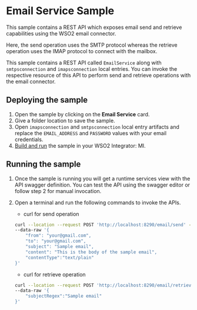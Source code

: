 # Email Service Sample

This sample contains a REST API which exposes email send and retrieve capabilities using the WSO2 email connector.

Here, the send operation uses the SMTP protocol whereas the retrieve operation uses the IMAP protocol to connect with the mailbox.

This sample contains a REST API called `EmailService` along with `smtpsconnection` and `imapsconnection` local entries. You can invoke the respective resource of this API to perform send and retrieve operations with the email connector.

## Deploying the sample

1. Open the sample by clicking on the **Email Service** card.
2. Give a folder location to save the sample.
3. Open `imapsconnection` and `smtpsconnection` local entry artifacts and replace the `EMAIL_ADDRESS` and `PASSWORD` values with your email credentials.
4. [Build and run]({{base_path}}/develop/deploy-artifacts#build-and-run) the sample in your WSO2 Integrator: MI.

## Running the sample

1. Once the sample is running you will get a runtime services view with the API swagger definition. You can test the API using the swagger editor or follow step 2 for manual invocation.

2. Open a terminal and run the following commands to invoke the APIs.

    - curl for send operation

    ```bash
    curl --location --request POST 'http://localhost:8290/email/send' --header 'Content-Type: application/json' \
    --data-raw '{
        "from": "your@gmail.com",
        "to": "your@gmail.com",
        "subject": "Sample email",
        "content": "This is the body of the sample email",
        "contentType":"text/plain"
    }' 
    ```

    - curl for retrieve operation

    ```bash
    curl --location --request POST 'http://localhost:8290/email/retrieve' --header 'Content-Type: application/json' \
    --data-raw '{
        "subjectRegex":"Sample email"
    }'
    ```
